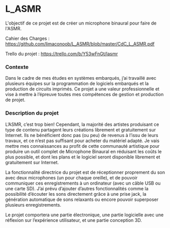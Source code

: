# L_ASMR

L'objectif de ce projet est de créer un microphone binaural pour faire de l'ASMR.

Cahier des Charges :
https://github.com/limaconoob/L_ASMR/blob/master/CdC_L_ASMR.pdf

Trello du projet :
https://trello.com/b/Y53wFnGt/lasmr

### Contexte

Dans le cadre de mes études en systèmes embarqués, j’ai travaillé avec plusieurs équipes sur la programmation de logiciels embarqués et la production de circuits imprimés. Ce projet a une valeur professionnelle et vise à mettre à l’épreuve  toutes mes compétences de gestion et production de projet.


### Description du projet

L’ASMR, c’est trop bien! Cependant, la majorité des artistes produisant ce type de contenu partagent leurs créations librement et gratuitement sur Internet. Ils ne bénéficient donc pas (ou peu) de revenus à l’issu de leurs travaux, et ce n’est pas suffisant pour acheter du matériel adapté.
Je vais mettre mes connaissances au profit de cette communauté artistique pour produire un outil complet de Microphone Binaural en réduisant les coûts le plus possible, et dont les plans et le logiciel seront disponible librement et gratuitement sur Internet.

La fonctionnalité directrice du projet est de réceptionner proprement du son avec deux microphones (un pour chaque oreille), et de pouvoir communiquer ces enregistrements à un ordinateur (avec un câble USB ou une carte SD).
J’ai prévu d’ajouter d’autres fonctionnalités comme la possibilité d’écouter les sons directement grâce à une prise jack, la génération automatique de sons relaxants ou encore pouvoir superposer plusieurs enregistrements.

Le projet comportera une partie électronique, une partie logicielle avec une réflexion sur l’expérience utilisateur, et une partie conception 3D.
